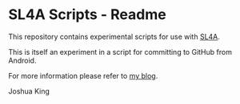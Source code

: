 # SL4A Scripts - Readme

This repository contains experimental scripts for use with [SL4A](http://code.google.com/p/android-scripting).

This is itself an experiment in a script for committing to GitHub from Android.

For more information please refer to [my blog](http://techtransit.blogspot.com).


Joshua King 
